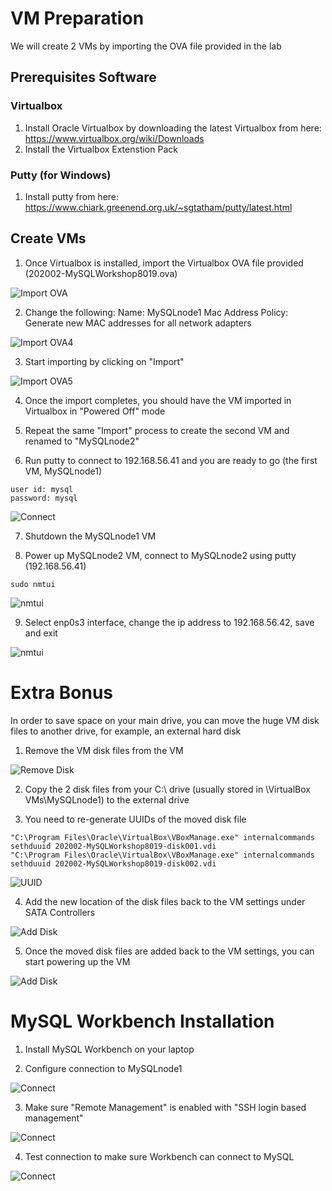 # VM Preparation
We will create 2 VMs by importing the OVA file provided in the lab

## Prerequisites Software
### Virtualbox
1. Install Oracle Virtualbox by downloading the latest Virtualbox from here: https://www.virtualbox.org/wiki/Downloads
2. Install the Virtualbox Extenstion Pack

### Putty (for Windows)
1. Install putty from here: https://www.chiark.greenend.org.uk/~sgtatham/putty/latest.html

## Create VMs
1. Once Virtualbox is installed, import the Virtualbox OVA file provided (202002-MySQLWorkshop8019.ova)

![Import OVA](img/OVA2.png)

2. Change the following:
Name: MySQLnode1
Mac Address Policy: Generate new MAC addresses for all network adapters

![Import OVA4](img/OVA4.png)

3. Start importing by clicking on "Import"

![Import OVA5](img/OVA5.png)

4. Once the import completes, you should have the VM imported in Virtualbox in "Powered Off" mode

5. Repeat the same "Import" process to create the second VM and renamed to "MySQLnode2"

6. Run putty to connect to 192.168.56.41 and you are ready to go (the first VM, MySQLnode1)
```
user id: mysql
password: mysql
```

![Connect](img/CON1.png)

7. Shutdown the MySQLnode1 VM

8. Power up MySQLnode2 VM, connect to MySQLnode2 using putty (192.168.56.41)
```
sudo nmtui
```
![nmtui](img/NM1.png)

9. Select enp0s3 interface, change the ip address to 192.168.56.42, save and exit

![nmtui](img/NM2.png)



# Extra Bonus
In order to save space on your main drive, you can move the huge VM disk files to another drive, for example, an external hard disk

1. Remove the VM disk files from the VM

![Remove Disk](img/OVA6.png)

2. Copy the 2 disk files from your C:\ drive (usually stored in <user directory>\VirtualBox VMs\MySQLnode1\) to the external drive

3. You need to re-generate UUIDs of the moved disk file
```
"C:\Program Files\Oracle\VirtualBox\VBoxManage.exe" internalcommands sethduuid 202002-MySQLWorkshop8019-disk001.vdi
"C:\Program Files\Oracle\VirtualBox\VBoxManage.exe" internalcommands sethduuid 202002-MySQLWorkshop8019-disk002.vdi
```

![UUID](img/OVA9.png)

4. Add the new location of the disk files back to the VM settings under SATA Controllers

![Add Disk](img/OVA7.png)

5. Once the moved disk files are added back to the VM settings, you can start powering up the VM

![Add Disk](img/OVA8.png)



# MySQL Workbench Installation
1. Install MySQL Workbench on your laptop

2. Configure connection to MySQLnode1

![Connect](img/WOR1.png)

3. Make sure "Remote Management" is enabled with "SSH login based management"

![Connect](img/WOR3.png)

4. Test connection to make sure Workbench can connect to MySQL

![Connect](img/WOR2.png)








